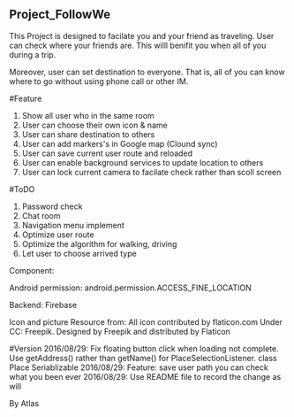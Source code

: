 ## Project_FollowWe
This Project is designed to facilate you and your friend as traveling.
User can check where your friends are. This willl benifit you  when all of you during a trip.

Moreover, user can set destination to everyone. That is, all of you can know where to go without using phone call or other IM.

#Feature
1. Show all user who in the same room
2. User can choose their own icon & name
3. User can share destination to others
4. User can add markers's in Google map (Clound sync)
5. User can save current user route and reloaded
6. User can enable background services to update location to others
7. User can lock current camera to facilate check rather than scoll screen

#ToDO
1. Password check
2. Chat room
3. Navigation menu implement
4. Optimize user route
5. Optimize the algorithm for walking, driving
6. Let user to choose arrived type

Component:

Android permission:
android.permission.ACCESS_FINE_LOCATION

Backend:
Firebase 

Icon and picture Resource from:
All icon contributed  by flaticon.com Under CC: Freepik. Designed by Freepik and distributed by Flaticon

#Version
2016/08/29: Fix floating button click when loading not complete. Use getAddress() rather than getName() for PlaceSelectionListener. class Place Seriablizable
2016/08/29: Feature: save user path you can check what you been ever
2016/08/29: Use README file to record the change as will

By Atlas